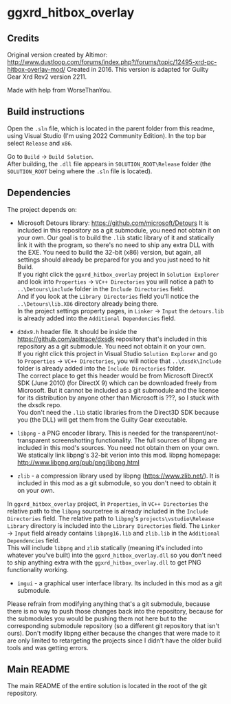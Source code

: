 # ggxrd_hitbox_overlay

## Credits

Original version created by Altimor: <http://www.dustloop.com/forums/index.php?/forums/topic/12495-xrd-pc-hitbox-overlay-mod/>
Created in 2016.
This version is adapted for Guilty Gear Xrd Rev2 version 2211.

Made with help from WorseThanYou.

## Build instructions

Open the `.sln` file, which is located in the parent folder from this readme, using Visual Studio (I'm using 2022 Community Edition). In the top bar select `Release` and `x86`.

Go to `Build` -> `Build Solution`.  
After building, the `.dll` file appears in `SOLUTION_ROOT\Release` folder (the `SOLUTION_ROOT` being where the `.sln` file is located).

## Dependencies

The project depends on:

- Microsoft Detours library: <https://github.com/microsoft/Detours> It is included in this repository as a git submodule, you need not obtain it on your own. Our goal is to build the `.lib` static library of it and statically link it with the program, so there's no need to ship any extra DLL with the EXE. You need to build the 32-bit (x86) version, but again, all settings should already be prepared for you and you just need to hit Build.  
  If you right click the `ggxrd_hitbox_overlay` project in `Solution Explorer` and look into `Properties` -> `VC++ Directories` you will notice a path to `..\Detours\include` folder in the `Include Directories` field.  
  And if you look at the `Library Directories` field you'll notice the `..\Detours\lib.X86` directory already being there.  
  In the project settings property pages, in `Linker` -> `Input` the `detours.lib` is already added into the `Additional Dependencies` field.

- `d3dx9.h` header file. It should be inside the <https://github.com/apitrace/dxsdk> repository that's included in this repository as a git submodule. You need not obtain it on your own.  
  If you right click this project in Visual Studio `Solution Explorer` and go to `Properties` -> `VC++ Directories`, you will notice that `..\dxsdk\Include` folder is already added into the `Include Directories` folder.  
  The correct place to get this header would be from Microsoft DirectX SDK (June 2010) (for DirectX 9) which can be downloaded freely from Microsoft. But it cannot be included as a git submodule and the license for its distribution by anyone other than Microsoft is ???, so I stuck with the dxsdk repo.  
  You don't need the `.lib` static libraries from the Direct3D SDK because you (the DLL) will get them from the Guilty Gear executable.

- `libpng` - a PNG encoder library. This is needed for the transparent/not-transparent screenshotting functionality. The full sources of libpng are included in this mod's sources. You need not obtain them on your own. We statically link libpng's 32-bit verion into this mod. libpng homepage: <http://www.libpng.org/pub/png/libpng.html>  

- `zlib` - a compression library used by libpng (<https://www.zlib.net/>). It is included in this mod as a git submodule, so you don't need to obtain it on your own.

In `ggxrd_hitbox_overlay` project, in `Properties`, in `VC++ Directories` the relative path to the `libpng` sourcetree is already included in the `Include Directories` field. The relative path to `libpng`'s `projects\vstudio\Release Library` directory is included into the `Library Directories` field. The `Linker` -> `Input` field already contains `libpng16.lib` and `zlib.lib` in the `Additional Dependencies` field.  
This will include `libpng` and `zlib` statically (meaning it's included into whatever you've built) into the `ggxrd_hitbox_overlay.dll` so you don't need to ship anything extra with the `ggxrd_hitbox_overlay.dll` to get PNG functionality working.

- `imgui` - a graphical user interface library. Its included in this mod as a git submodule.

Please refrain from modifying anything that's a git submodule, because there is no way to push those changes back into the repository, because for the submodules you would be pushing them not here but to the corresponding submodule repository (so a different git repository that isn't ours). Don't modify libpng either because the changes that were made to it are only limited to retargeting the projects since I didn't have the older build tools and was getting errors.

## Main README

The main README of the entire solution is located in the root of the git repository.
